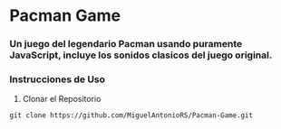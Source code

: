 # Pacman Game

### Un juego del legendario Pacman usando puramente JavaScript, incluye los sonidos clasicos del juego original.

### Instrucciones de Uso
 
  1. Clonar el Repositorio
     
    
    git clone https://github.com/MiguelAntonioRS/Pacman-Game.git 
    
